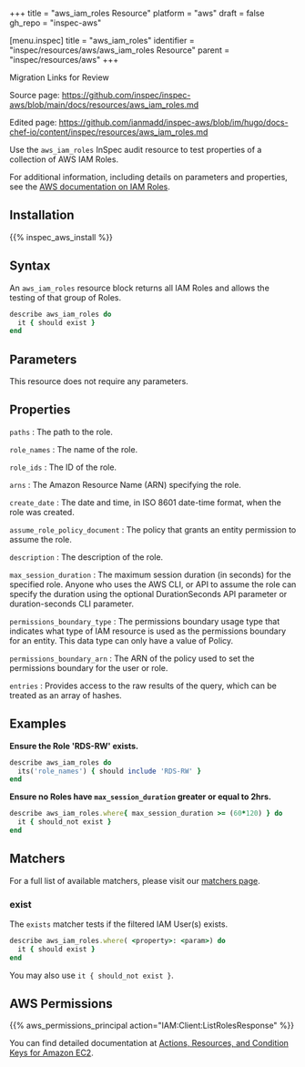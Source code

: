 +++
title = "aws_iam_roles Resource"
platform = "aws"
draft = false
gh_repo = "inspec-aws"

[menu.inspec]
title = "aws_iam_roles"
identifier = "inspec/resources/aws/aws_iam_roles Resource"
parent = "inspec/resources/aws"
+++

<div class="admonition-note">
<p class="admonition-note-title">Migration Links for Review</p>
<div class="admonition-note-text">
<p>Source page: <a href="https://github.com/inspec/inspec-aws/blob/main/docs/resources/aws_iam_roles.md">https://github.com/inspec/inspec-aws/blob/main/docs/resources/aws_iam_roles.md</a></p>
<p>Edited page: <a href="https://github.com/ianmadd/inspec-aws/blob/im/hugo/docs-chef-io/content/inspec/resources/aws_iam_roles.md">https://github.com/ianmadd/inspec-aws/blob/im/hugo/docs-chef-io/content/inspec/resources/aws_iam_roles.md</a></p>
</div>
</div>


Use the `aws_iam_roles` InSpec audit resource to test properties of a collection of AWS IAM Roles.

For additional information, including details on parameters and properties, see the [AWS documentation on IAM Roles](https://docs.aws.amazon.com/IAM/latest/UserGuide/id_roles.html).

## Installation

{{% inspec_aws_install %}}

## Syntax

An `aws_iam_roles` resource block returns all IAM Roles and allows the testing of that group of Roles.

```ruby
describe aws_iam_roles do
  it { should exist }
end
```

## Parameters

This resource does not require any parameters.

## Properties

`paths`
: The path to the role.

`role_names`
: The name of the role.

`role_ids`
: The ID of the role.

`arns`
: The Amazon Resource Name (ARN) specifying the role.

`create_date`
: The date and time, in ISO 8601 date-time format, when the role was created.

`assume_role_policy_document`
: The policy that grants an entity permission to assume the role.

`description`
: The description of the role.

`max_session_duration`
: The maximum session duration (in seconds) for the specified role. Anyone who uses the AWS CLI, or API to assume the role can specify the duration using the optional DurationSeconds API parameter or duration-seconds CLI parameter.

`permissions_boundary_type`
: The permissions boundary usage type that indicates what type of IAM resource is used as the permissions boundary for an entity. This data type can only have a value of Policy.

`permissions_boundary_arn`
: The ARN of the policy used to set the permissions boundary for the user or role.

`entries`
: Provides access to the raw results of the query, which can be treated as an array of hashes.

## Examples

**Ensure the Role 'RDS-RW' exists.**

```ruby
describe aws_iam_roles do
  its('role_names') { should include 'RDS-RW' }
end
```

**Ensure no Roles have `max_session_duration` greater or equal to 2hrs.**

```ruby
describe aws_iam_roles.where{ max_session_duration >= (60*120) } do
  it { should_not exist }
end
```

## Matchers

For a full list of available matchers, please visit our [matchers page](https://www.inspec.io/docs/reference/matchers/).

### exist

The `exists` matcher tests if the filtered IAM User(s) exists.

```ruby
describe aws_iam_roles.where( <property>: <param>) do
  it { should exist }
end
```

You may also use `it { should_not exist }`.

## AWS Permissions

{{% aws_permissions_principal action="IAM:Client:ListRolesResponse" %}}

You can find detailed documentation at [Actions, Resources, and Condition Keys for Amazon EC2](https://docs.aws.amazon.com/IAM/latest/UserGuide/list_amazonec2.html).

